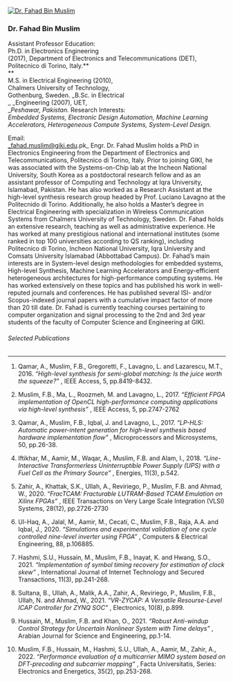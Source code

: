 [![Dr. Fahad Bin Muslim](https://giki.edu.pk/personnel/dr-fahad-bin-muslim/)](https://giki.edu.pk/wp-content/uploads/2019/11/WhatsApp-Image-2023-11-14-at-12.55.42_5f3da823.jpg)
### Dr. Fahad Bin Muslim
Assistant Professor
Education:  
Ph.D. in Electronics Engineering  
(2017), Department of Electronics and Telecommunications (DET), Politecnico di Torino, Italy.**  
**  
M.S. in Electrical Engineering (2010),  
Chalmers University of Technology,  
Gothenburg, Sweden.
_B.Sc. in Electrical  
_ _Engineering (2007), UET,  
__Peshawar, Pakistan._
Research Interests:   
 _Embedded Systems, Electronic Design Automation, Machine Learning Accelerators, Heterogeneous Compute Systems, System-Level Design._  
  
Email:   
 _fahad.muslim@giki.edu.pk_
Engr. Dr. Fahad Muslim holds a PhD in Electronics Engineering from the Department of Electronics and Telecommunications, Politecnico di Torino, Italy. Prior to joining GIKI, he was associated with the Systems-on-Chip lab at the Incheon National University, South Korea as a postdoctoral research fellow and as an assistant professor of Computing and Technology at Iqra University, Islamabad, Pakistan. He has also worked as a Research Assistant at the high-level synthesis research group headed by Prof. Luciano Lavagno at the Politecnido di Torino. Additionally, he also holds a Master’s degree in Electrical Engineering with specialization in Wireless Communication Systems from Chalmers University of Technology, Sweden.
Dr. Fahad holds an extensive research, teaching as well as administrative experience. He has worked at many prestigious national and international institutes (some ranked in top 100 universities according to QS ranking), including Politecnico di Torino, Incheon National University, Iqra University and Comsats University Islamabad (Abbottabad Campus).
Dr. Fahad’s main interests are in System-level design methodologies for embedded systems, High-level Synthesis, Machine Learning Accelerators and Energy-efficient heterogeneous architectures for high-performance computing systems. He has worked extensively on these topics and has published his work in well-reputed journals and conferences. He has published several ISI- and/or Scopus-indexed journal papers with a cumulative impact factor of more than 20 till date.
Dr. Fahad is currently teaching courses pertaining to computer organization and signal processing to the 2nd and 3rd year students of the faculty of Computer Science and Engineering at GIKI.
###### Selected Publications
* * *
  1. Qamar, A., Muslim, F.B., Gregoretti, F., Lavagno, L. and Lazarescu, M.T., 2016. _“High-level synthesis for semi-global matching: Is the juice worth the squeeze?”_ , IEEE Access, 5, pp.8419-8432.
  2. Muslim, F.B., Ma, L., Roozmeh, M. and Lavagno, L., 2017. _“Efficient FPGA implementation of OpenCL high-performance computing applications via high-level synthesis”_ , IEEE Access, 5, pp.2747-2762
  3. Qamar, A., Muslim, F.B., Iqbal, J. and Lavagno, L., 2017. _“LP-HLS: Automatic power-intent generation for high-level synthesis based hardware implementation flow”_ , Microprocessors and Microsystems, 50, pp.26-38.
  4. Iftikhar, M., Aamir, M., Waqar, A., Muslim, F.B. and Alam, I., 2018. _“Line-Interactive Transformerless Uninterruptible Power Supply (UPS) with a Fuel Cell as the Primary Source”_ , Energies, 11(3), p.542.
  5. Zahir, A., Khattak, S.K., Ullah, A., Reviriego, P., Muslim, F.B. and Ahmad, W., 2020. _“FracTCAM: Fracturable LUTRAM-Based TCAM Emulation on Xilinx FPGAs”_ , IEEE Transactions on Very Large Scale Integration (VLSI) Systems, 28(12), pp.2726-2730
  6. Ul-Haq, A., Jalal, M., Aamir, M., Cecati, C., Muslim, F.B., Raja, A.A. and Iqbal, J., 2020. _“Simulations and experimental validation of one cycle controlled nine-level inverter using FPGA”_ , Computers & Electrical Engineering, 88, p.106885.
  7. Hashmi, S.U., Hussain, M., Muslim, F.B., Inayat, K. and Hwang, S.O., 2021. _“Implementation of symbol timing recovery for estimation of clock skew”_ , International Journal of Internet Technology and Secured Transactions, 11(3), pp.241-268.
  8. Sultana, B., Ullah, A., Malik, A.A., Zahir, A., Reviriego, P., Muslim, F.B., Ullah, N. and Ahmad, W., 2021. _“VR-ZYCAP: A Versatile Resourse-Level ICAP Controller for ZYNQ SOC”_ , Electronics, 10(8), p.899.
  9. Hussain, M., Muslim, F.B. and Khan, O., 2021. _“Robust Anti-windup Control Strategy for Uncertain Nonlinear System with Time delays”_ , Arabian Journal for Science and Engineering, pp.1-14.


10. Muslim, F.B., Hussain, M., Hashmi, S.U., Ullah, A., Aamir, M., Zahir, A., 2022. _“Performance evaluation of a multicarrier MIMO system based on DFT-precoding and subcarrier mapping”_ , Facta Universitatis, Series: Electronics and Energetics, 35(2), pp.253-268. 
